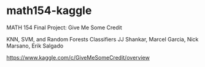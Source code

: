 # math154-kaggle

MATH 154 Final Project: Give Me Some Credit

KNN, SVM, and Random Forests Classifiers
JJ Shankar, Marcel Garcia, Nick Marsano, Erik Salgado

https://www.kaggle.com/c/GiveMeSomeCredit/overview
